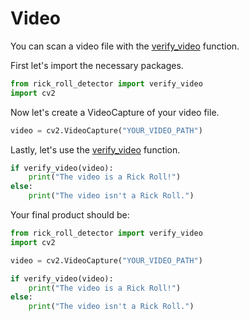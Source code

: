 # Video

You can scan a video file with the [verify_video](/rick-roll-detector/api/#rick_roll_detectorverify_videocap-cv2videocapture-bool/) function.

First let's import the necessary packages.
```python
from rick_roll_detector import verify_video
import cv2
```

Now let's create a VideoCapture of your video file.
```python
video = cv2.VideoCapture("YOUR_VIDEO_PATH")
```

Lastly, let's use the [verify_video](/rick-roll-detector/api/#rick_roll_detectorverify_videocap-cv2videocapture-bool/) function.
```python
if verify_video(video):
    print("The video is a Rick Roll!")
else:
    print("The video isn't a Rick Roll.")
```

Your final product should be:
```python
from rick_roll_detector import verify_video
import cv2

video = cv2.VideoCapture("YOUR_VIDEO_PATH")

if verify_video(video):
    print("The video is a Rick Roll!")
else:
    print("The video isn't a Rick Roll.")
```